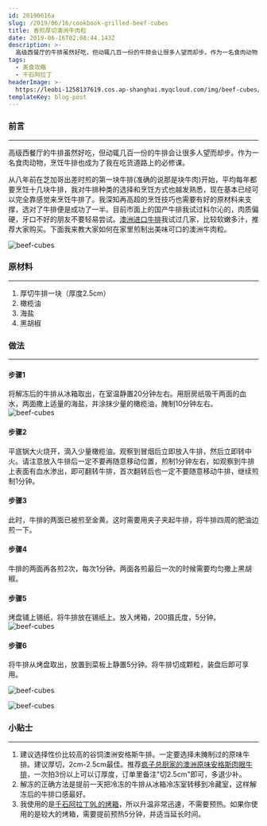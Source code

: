 ```yaml
---
id: 20190616a
slug: /2019/06/16/cookbook-grilled-beef-cubes
title: 香煎厚切澳洲牛肉粒
date: 2019-06-16T02:08:44.143Z
description: >-
  高级西餐厅的牛排虽然好吃，但动辄几百一份的牛排会让很多人望而却步。作为一名食肉动物，烹饪牛排也成为了我在吃货道路上的必修课。下面我来教大家如何在家里煎制出美味可口的澳洲牛肉粒。
tags:
  - 美食攻略
  - 千石阿拉丁
headerImage: >-
  https://leobi-1258137619.cos.ap-shanghai.myqcloud.com/img/beef-cubes/header-beef-cubes.jpg
templateKey: blog-post
---
```

### 前言
---
高级西餐厅的牛排虽然好吃，但动辄几百一份的牛排会让很多人望而却步。作为一名食肉动物，烹饪牛排也成为了我在吃货道路上的必修课。

从八年前在芝加哥出差时煎的第一块牛排(准确的说那是块牛肉)开始，平均每年都要烹饪十几块牛排，我对牛排种类的选择和烹饪方式也越发熟悉，现在基本已经可以完全靠感觉来烹饪牛排了。我深知再高超的烹饪技巧也需要有好的原材料来支撑，选对了牛排便是成功了一半。目前市面上的国产牛排我试过科尔沁的，肉质偏硬，牙口不好的朋友不要轻易尝试。[澳洲进口牛排](https://s.click.taobao.com/t?e=m%3D2%26s%3DN2LI7xYKG3YcQipKwQzePOeEDrYVVa64LKpWJ%2Bin0XLjf2vlNIV67h3HU1WuTbBDhEvvQe3dPn0XHsXY7BYxLujXfzo7yWJmjdLnU0MnJ9H%2B%2F79WawqT7DQjh49KjN3HW2b420OD9sXULyc3DpiWDIp7PkkkKepZv9FMopsf4aE%3D&pvid=10_112.232.109.74_624_1560690300705)我试过几家，比较软嫩多汁，推荐大家购买。下面我来教大家如何在家里煎制出美味可口的澳洲牛肉粒。


![beef-cubes](https://leobi-1258137619.cos.ap-shanghai.myqcloud.com/img/beef-cubes/beef-cubes-step-04.jpg)

### 原材料
---
1. 厚切牛排一块（厚度2.5cm）
2. 橄榄油
3. 海盐
4. 黑胡椒

### 做法
---
#### 步骤1
将解冻后的牛排从冰箱取出，在室温静置20分钟左右。用厨房纸吸干两面的血水，两面撒上适量的海盐，并涂抹少量的橄榄油，腌制10分钟左右。
![beef-cubes](https://leobi-1258137619.cos.ap-shanghai.myqcloud.com/img/beef-cubes/beef-cubes-step-01.jpg)

#### 步骤2
平底锅大火烧开，滴入少量橄榄油。观察到冒烟后立即放入牛排，然后立即转中火。请注意放入牛排后一定不要再随意移动位置，煎制1分钟左右，如观察到牛排上表面有血水渗出，即可翻转牛排，首次翻转后也一定不要随意移动牛排，继续煎制1分钟。

#### 步骤3
此时，牛排的两面已被煎至金黄。这时需要用夹子夹起牛排，将牛排四周的肥油边煎一下。

#### 步骤4
牛排的两面再各煎2次，每次1分钟。两面各煎最后一次的时候需要均匀撒上黑胡椒。

#### 步骤5
烤盘铺上锡纸，将牛排放在锡纸上。放入烤箱，200摄氏度，5分钟。
![beef-cubes](https://leobi-1258137619.cos.ap-shanghai.myqcloud.com/img/beef-cubes/beef-cubes-step-02.jpg)

#### 步骤6
将牛排从烤盘取出，放置到菜板上静置5分钟。将牛排切成颗粒，装盘后即可享用。

![beef-cubes](https://leobi-1258137619.cos.ap-shanghai.myqcloud.com/img/beef-cubes/beef-cubes-step-03.jpg)

![beef-cubes](https://leobi-1258137619.cos.ap-shanghai.myqcloud.com/img/beef-cubes/beef-cubes-step-04.jpg)

### 小贴士
---
1. 建议选择性价比较高的谷饲澳洲安格斯牛排。一定要选择未腌制过的原味牛排。建议厚切，2cm-2.5cm最佳。推荐[疯子总厨家的澳洲原味安格斯肉眼牛排](https://uland.taobao.com/coupon/edetail?e=fCBfjFmimz2lhHvvyUNXZfh8CuWt5YH5OVuOuRD5gLJMmdsrkidbOWBzzpT26idJKWmbEH3TbgnDh2jyCXl7KV18nMoXBtozSSHzvGv4f54OYW%2FRtW3JDyI7x%2BqOi71hRSHvQe2jOLZcolcVQaoc4%2BISkR762R5UrLTquMJb%2FqVpc60ePn63G2VfKa%2BhVnNDOeQoXd6jravCKW67hmSeJpjB6TX2HR3QLp8qsp0GlzZUgwbva0E2%2F1Kmpp5lKsUaF6z%2BnZ3Bn4IGQASttHIRqYbieSVxfD4%2BqcyYA2XFHHbEDkT8Ip05WfFCFSAe3hiUyUxONJCwrimaQVLI4g1bXv865raRWOux&traceId=212c9bae17271416977638727e373f&union_lens=lensId%3APUB%401727141693%4021501827_0e02_19221aac9a9_6670%4002jVe27TyGjn0RkZaT9dmGu%40eyJmbG9vcklkIjo4MDY3NCwiic3BtQiiI6Il9wb3J0YWxfdjJfcGFnZXNfcHJvbW9fZ29vZHNfaW5kZXhfaHRtIiiwiic3JjRmxvb3JJZCI6IjgwNjc0In0ie%3BtkScm%3AselectionPlaza_site_4358_0_0_0%3Bscm%3A1007.30148.329090.pub_search-item_ef13d6d6-2daf-4984-80cc-e8260395888f_)，一次拍3份以上可以订厚度，订单里备注"切2.5cm"即可，多退少补。
2. 解冻的正确方法是提前一天把冷冻的牛排从冰箱冷冻室转移到冷藏室，这样解冻后的牛排口感最好。
3. 我使用的是[千石阿拉丁9L的烤箱](https://union-click.jd.com/jdc?e=618%7Cpc%7C&p=JF8BAdQJK1olXwIAVVhYAUsSBF8IGlodWAIEXV9VAEgUBF9MRANLAjZbERscSkAJHTRQRA1CCVkdDwtCWhVLHTdNTwcKBENeCVAfUg8bQjZLRAcRWkFpPzg-fg5rShhJTzxBXwB_OlwJSz9MBAZjQTBDKAVLNSg4TVxXDxtxaz5sPnFBIwELbTJ0Si18GTNNOWVmEigvUi11ShNOby5lDWFYJBcqQEp-YSZoWy9nB1ZgHTobfwN_ag9RaAxhJGJRIz0iTD1uez9zfCcTOE5hIjkCViNFZRNteFp9SQV1I1w5bCt0fDF_Yit8KXVlFCg_bC5gcDpUbTluLnJLLwIqcTBkdx1rRyx8IWR2HTkffyJnW19zHgdhGHF_XDsvbjFxSm5REixmGUVEWFJtCXsXAm4IH1gXXgADZG5dD3tWbW8JGF0TXgcAZF9tCE0UBW8NGV4dXwYBV25aCEInRwEMGgkcWAcLBwoNW0sUM184GGsSXQ8WUiwcWl8RcV84G1glXjYCVV5VC04SBWkJEkcVWQ8GV1lBCE0UBW8NGV4dXA4EU25fCUoTCl84KxpMHlleUFkaYyBxYBlNZxJiHFJlAFxbdSUVVyx8QFx8NlxpAiteQSphZio4Hms)，所以升温非常迅速，不需要预热。如果你使用的是较大的烤箱，需要提前预热5分钟，并适当延长时间。
